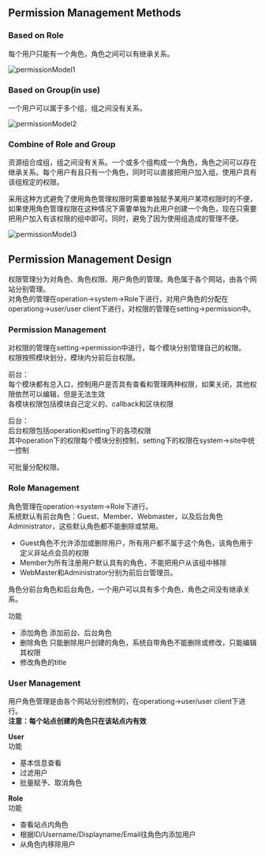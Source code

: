 ## Permission Management Methods
### Based on Role
每个用户只能有一个角色，角色之间可以有继承关系。

![permissionModel1](https://raw.github.com/pi-asset/image/master/permission/permissionModel1.jpg)
### Based on Group(in use)
一个用户可以属于多个组，组之间没有关系。

![permissionModel2](https://raw.github.com/pi-asset/image/master/permission/permissionModel2.jpg)
### Combine of Role and Group
资源组合成组，组之间没有关系。一个或多个组构成一个角色，角色之间可以存在继承关系。每个用户有且只有一个角色，同时可以直接把用户加入组，使用户具有该组规定的权限。

采用这种方式避免了使用角色管理权限时需要单独赋予某用户某项权限时的不便，如果使用角色管理权限在这种情况下需要单独为此用户创建一个角色，现在只需要把用户加入有该权限的组中即可。同时，避免了因为使用组造成的管理不便。

![permissionModel3](https://raw.github.com/pi-asset/image/master/permission/permissionModel3.jpg)

## Permission Management Design
权限管理分为对角色、角色权限、用户角色的管理。角色属于各个网站，由各个网站分别管理。<br>
对角色的管理在operation->system->Role下进行，对用户角色的分配在operationg->user/user client下进行，对权限的管理在setting->permission中。

### Permission Management
对权限的管理在setting->permission中进行，每个模块分别管理自己的权限。<br>
权限按照模块划分，模块内分前后台权限。

前台：<br>
每个模块都有总入口，控制用户是否具有查看和管理两种权限，如果关闭，其他权限依然可以编辑，但是无法生效<br>
各模块权限包括模块自己定义的、callback和区块权限

后台：<br>
后台权限包括operation和setting下的各项权限<br>
其中operation下的权限每个模块分别控制，setting下的权限在system->site中统一控制

可批量分配权限。

### Role Management
角色管理在operation->system->Role下进行。<br>
系统默认有前台角色：Guest、Member、Webmaster，以及后台角色Administrator，这些默认角色都不能删除或禁用。
- Guest角色不允许添加或删除用户，所有用户都不属于这个角色，该角色用于定义非站点会员的权限
- Member为所有注册用户默认具有的角色，不能把用户从该组中移除
- WebMaster和Administrator分别为前后台管理员。

角色分前台角色和后台角色，一个用户可以具有多个角色，角色之间没有继承关系。

功能
- 添加角色 添加前台、后台角色
- 删除角色 只能删除用户创建的角色，系统自带角色不能删除或修改，只能编辑其权限
- 修改角色的title

### User Management
用户角色管理是由各个网站分别控制的，在operationg->user/user client下进行。<br>
**注意：每个站点创建的角色只在该站点内有效**<br>

**User**<br>
功能
- 基本信息查看
- 过滤用户
- 批量赋予、取消角色

**Role**<br>
功能
- 查看站点内角色
- 根据ID/Username/Displayname/Email往角色内添加用户
- 从角色内移除用户
